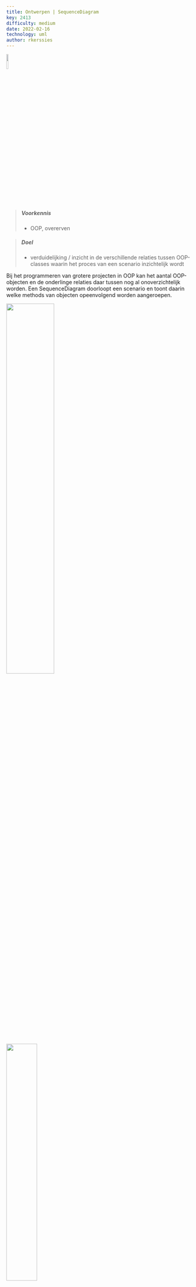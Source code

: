 ```yaml
---
title: Ontwerpen | SequenceDiagram
key: 2413
difficulty: medium
date: 2022-02-16
technology: uml
author: rkerssies
---
```


<img src="{{ '/_assets/themas/diagram.png'  }}" style="width:10%;">

> ##### Voorkennis
> * OOP, overerven

> ##### Doel
> * verduidelijking / inzicht in de verschillende relaties tussen OOP-classes waarin 
 het proces van een scenario inzichtelijk wordt 

Bij het programmeren van grotere projecten in OOP kan het aantal OOP-objecten en de onderlinge relaties daar tussen
nog al onoverzichtelijk worden. Een SequenceDiagram doorloopt een scenario en toont daarin welke methods van objecten
opeenvolgend worden aangeroepen.

<img src="{{ '/_assets/themas/uml-sequence-example.png'  }}" style="width:50%;"><br> 
<img src="{{ '/_assets/themas/Sequence-diagram-of-data-exchange-between-data-owner-and-data-consumer.png'  }}" style="width:40%;">


## Opdracht
SequenceDiagrammen zijn onder andere te maken met [LucidChart]({{ 'https://lucid.app/nl/users/registerLevel?anonId=0.0fa5251918635719ec0&sessionDate=2023-02-09T09%3A33%3A23.631Z&sessionId=0.587259fc18635719ec1'  }}).
Na het installeren kan je een student-licence van de frontend-docent ontvangen.

Maak SequenceDiagrammen vooraf bij het opstarten van elk toekomstig project, waarin afstemming met mede-developers nodig is.
Tijdens het project is het verstandig om SequenceDiagrammen bij te werken en bij het opleveren samen met alle ander projectdocumentatie te archiveren.
Details over SequenceDiagrammen zijn te vinden op how to: [SequenceDiagram]({{ 'https://www.lucidchart.com/pages/uml-sequence-diagram'  }})
en [SequenceDiagram explained]({{ 'https://www.lucidchart.com/pages/uml-sequence-diagram'  }})of
[SequenceDiagram explained 2]({{ 'https://www.archimetric.com/what-is-sequence-diagram/'  }})

<br><br>
NB: Wireframes vallen onder de [UML]({{ 'https://www.lucidchart.com/pages/nl/wat-is-unified-modeling-language'  }})-bibliotheek.<br>
<img src="{{ '/_assets/themas/UML_diagram.png'  }}" style="width:60%;">

> ##### Op te leveren
> * een SequenceDiagram maken van een (complex) stukje programmeerwerk, voordat er wordt geprogrammeerd
> * SequenceDiagrammen maken bij elk (complex) proces tussen verschillende objecten en methods 
> * SequenceDiagrammen en ontwerp koppelen aan project-data/archiveren
